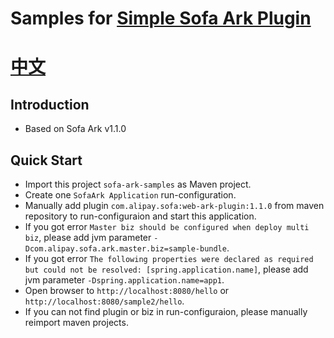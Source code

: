 # Samples for [Simple Sofa Ark Plugin](https://github.com/ggndnn/sofa-ark-idea-plugin) 
# [中文](README_CN.md)
## Introduction
- Based on Sofa Ark v1.1.0
## Quick Start
- Import this project `sofa-ark-samples` as Maven project.
- Create one `SofaArk Application` run-configuration.
- Manually add plugin `com.alipay.sofa:web-ark-plugin:1.1.0` from maven repository to run-configuraion and start this application.
- If you got error `Master biz should be configured when deploy multi biz`, please add jvm parameter `-Dcom.alipay.sofa.ark.master.biz=sample-bundle`.
- If you got error `The following properties were declared as required but could not be resolved: [spring.application.name]`, please add jvm parameter `-Dspring.application.name=app1`.
- Open browser to `http://localhost:8080/hello` or `http://localhost:8080/sample2/hello`.
- If you can not find plugin or biz in run-configuraion, please manually reimport maven projects.